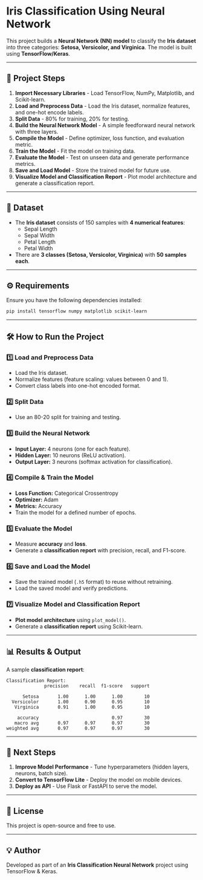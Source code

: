 # Iris Classification Using Neural Network

This project builds a **Neural Network (NN) model** to classify the **Iris dataset** into three categories: **Setosa, Versicolor, and Virginica**. The model is built using **TensorFlow/Keras**.

---

## 📌 **Project Steps**

1. **Import Necessary Libraries** - Load TensorFlow, NumPy, Matplotlib, and Scikit-learn.
2. **Load and Preprocess Data** - Load the Iris dataset, normalize features, and one-hot encode labels.
3. **Split Data** - 80% for training, 20% for testing.
4. **Build the Neural Network Model** - A simple feedforward neural network with three layers.
5. **Compile the Model** - Define optimizer, loss function, and evaluation metric.
6. **Train the Model** - Fit the model on training data.
7. **Evaluate the Model** - Test on unseen data and generate performance metrics.
8. **Save and Load Model** - Store the trained model for future use.
9. **Visualize Model and Classification Report** - Plot model architecture and generate a classification report.

---

## 📂 **Dataset**
- The **Iris dataset** consists of 150 samples with **4 numerical features**:
  - Sepal Length
  - Sepal Width
  - Petal Length
  - Petal Width
- There are **3 classes (Setosa, Versicolor, Virginica)** with **50 samples each**.

---

## ⚙️ **Requirements**
Ensure you have the following dependencies installed:
```bash
pip install tensorflow numpy matplotlib scikit-learn
```

---

## 🛠 **How to Run the Project**

### **1️⃣ Load and Preprocess Data**
- Load the Iris dataset.
- Normalize features (feature scaling: values between 0 and 1).
- Convert class labels into one-hot encoded format.

### **2️⃣ Split Data**
- Use an 80-20 split for training and testing.

### **3️⃣ Build the Neural Network**
- **Input Layer:** 4 neurons (one for each feature).
- **Hidden Layer:** 10 neurons (ReLU activation).
- **Output Layer:** 3 neurons (softmax activation for classification).

### **4️⃣ Compile & Train the Model**
- **Loss Function:** Categorical Crossentropy
- **Optimizer:** Adam
- **Metrics:** Accuracy
- Train the model for a defined number of epochs.

### **5️⃣ Evaluate the Model**
- Measure **accuracy** and **loss**.
- Generate a **classification report** with precision, recall, and F1-score.

### **6️⃣ Save and Load the Model**
- Save the trained model (`.h5` format) to reuse without retraining.
- Load the saved model and verify predictions.

### **7️⃣ Visualize Model and Classification Report**
- **Plot model architecture** using `plot_model()`.
- Generate a **classification report** using Scikit-learn.

---

## 📊 **Results & Output**
A sample **classification report**:
```
Classification Report:
              precision    recall  f1-score   support

      Setosa       1.00      1.00      1.00        10
  Versicolor       1.00      0.90      0.95        10
   Virginica       0.91      1.00      0.95        10

    accuracy                           0.97        30
   macro avg       0.97      0.97      0.97        30
weighted avg       0.97      0.97      0.97        30
```

---

## 🚀 **Next Steps**
1. **Improve Model Performance** - Tune hyperparameters (hidden layers, neurons, batch size).
2. **Convert to TensorFlow Lite** - Deploy the model on mobile devices.
3. **Deploy as API** - Use Flask or FastAPI to serve the model.

---

## 📜 **License**
This project is open-source and free to use.

---

## 💡 **Author**
Developed as part of an **Iris Classification Neural Network** project using TensorFlow & Keras.

